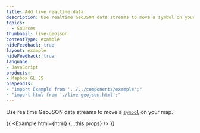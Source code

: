 ```yaml
---
title: Add live realtime data
description: Use realtime GeoJSON data streams to move a symbol on your map.
topics:
  - Sources
thumbnail: live-geojson
contentType: example
hideFeedback: true
layout: example
hideFeedback: true
language:
- JavaScript
products:
- Mapbox GL JS
prependJs:
- "import Example from '../../components/example';"
- "import html from './live-geojson.html';"
---
```


Use realtime GeoJSON data streams to move a [`symbol`](https://maplibre.org/maplibre-gl-js-docs/style-spec/layers/#symbol) on your map.

{{ <Example html={html} {...this.props} /> }}
